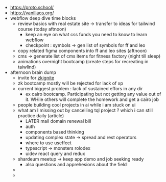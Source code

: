 - https://proto.school/
- https://vanillaos.org/
- webflow deep dive time blocks
	- review basics with real estate site -> transfer to ideas for tailwind course (today aftnoon)
		- keep an eye on what css funds you need to know to learn webflow
		- checkpoint : symbols -> gen list of symbols for ff and leo
	- copy related figma components into ff and leo sites (aftnoon)
	- cms -> generate list of cms items for fitness factory (night till sleep)
	- animations overnight bootcamp (create steps for recreating in taiwlind)
- afternoon brain dump
	- invite for [zkignite](https://c-jkp04.na1.hubspotlinks.com/Ctc/UA+113/c-JKp04/MVFMWRyYjXVW3jSlq_65X3WkW1c61D74WjyRZN56dXhh3q8_QV1-WJV7CgRBmW93rRCJ7J0Ww0N3kkgzDPY1vQW3lt9JW6kC-dqW54XYfp78v9mvW3kgCR47K9d7ZW28Mvkw482q2pW50czZc46LZ0hV6NxBw6yp1LQW8N4VXS8pMT3XW9m5M_g7QnbCWMC2ymtD1jr3W35wM1Z7PXy-qN1QBWYT83C1QN1lmlph9KJwlW2933Pw6VJ84MW6ZBctz2m7W8jW8lfPhB5TR2fYW5cghl52LvzSnW44zsd93Qn3qRN21m9jmSz_ksW33TXR_26wd2cW46sXbG2Rc-Vk2hp1)
	- zk bootcamp mostly will be rejected for lack of xp
	- current biggest problem : lack of sustained effors in any dir
		- ex cairo  bootcamp. Participating but not getting any value out of it. WHile others will complete the homework and get a cairo job
	- people building cool projects in ai while i am stuck on ui
	- what am I missing out by cancelling tql project ? which i can still practice daily (article)
		- LATER mail domain renewal bill
		- auth
		- components based thinking
		- updating complex state -> spread and rest operators
		- where to use useffect
		- typescript -> monsters rolodex
		- uidev react query and redux
	- shardeum meetup -> keep app demo and job seeking ready
		- also questions and apprehesions about the field
	-
	-
